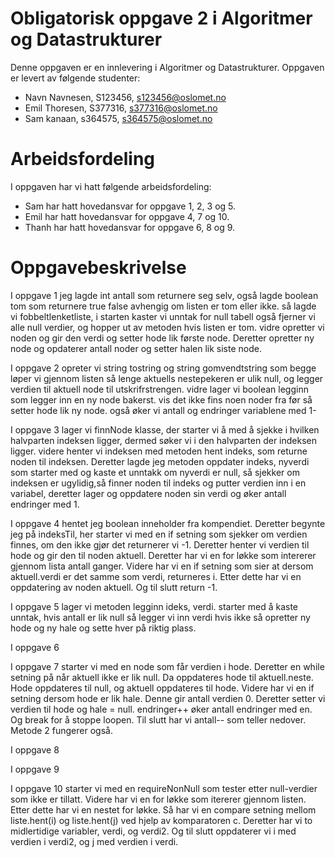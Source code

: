 # Obligatorisk oppgave 2 i Algoritmer og Datastrukturer

Denne oppgaven er en innlevering i Algoritmer og Datastrukturer. 
Oppgaven er levert av følgende studenter:
* Navn Navnesen, S123456, s123456@oslomet.no
* Emil Thoresen, S377316, s377316@oslomet.no
* Sam kanaan, s364575, s364575@oslomet.no

# Arbeidsfordeling

I oppgaven har vi hatt følgende arbeidsfordeling:
* Sam har hatt hovedansvar for oppgave 1, 2, 3 og 5. 
* Emil har hatt hovedansvar for oppgave 4, 7 og 10.
* Thanh har hatt hovedansvar for oppgave 6, 8 og 9. 

# Oppgavebeskrivelse

I oppgave 1 jeg lagde int antall som returnere seg selv, også lagde boolean tom som returnere true false avhengig om
listen er tom eller ikke. så lagde vi fobbeltlenketliste, i starten kaster vi unntak for null tabell også fjerner
vi alle null verdier, og hopper ut av metoden hvis listen er tom. vidre opretter vi noden og gir den verdi og setter 
hode lik første node. Deretter opretter ny node og opdaterer antall noder og setter halen lik siste node.

I oppgave 2  opreter vi string tostring og string gomvendtstring som begge løper vi gjennom listen så lenge aktuells 
nestepekeren er ulik null, og legger verdien til aktuell node til utskrifrstrengen. vidre lager vi boolean legginn 
som legger inn en ny node bakerst. vis det ikke fins noen noder fra før så setter hode lik ny node. 
også øker vi antall og endringer variablene med 1-


I oppgave 3 lager vi finnNode klasse, der starter vi å med å sjekke i hvilken halvparten indeksen ligger,
dermed søker vi i den halvparten der indeksen ligger. videre henter vi indeksen med metoden hent indeks,
som returne noden til indeksen. Deretter lagde jeg metoden oppdater indeks, nyverdi som starter med og kaste
et unntakk om nyverdi er null, så sjekker om indeksen er ugylidig,så finner noden til indeks og 
putter verdien inn i en variabel, deretter lager og oppdatere noden sin verdi og øker antall endringer med 1.

I oppgave 4 hentet jeg boolean inneholder fra kompendiet. Deretter begynte jeg på indeksTil, 
her starter vi med en if setning som sjekker om verdien finnes, om den ikke gjør det returnerer vi -1.
Deretter henter vi verdien til hode og gir den til noden aktuell. Deretter har vi en for løkke som intererer 
gjennom lista antall ganger. Videre har vi en if setning som sier at dersom aktuell.verdi er det samme som verdi, 
returneres i. Etter dette har vi en oppdatering av noden aktuell. Og til slutt return -1.

I oppgave 5 lager vi metoden legginn ideks, verdi. starter med å kaste unntak, hvis antall er lik null så legger vi
inn verdi hvis ikke så opretter ny hode og ny hale og sette hver på riktig plass.

I oppgave 6  

I oppgave 7 starter vi med en node som får verdien i hode. Deretter en while setning på når aktuell ikke er lik null. 
Da oppdateres hode til aktuell.neste. Hode oppdateres til null, og aktuell oppdateres til hode. 
Videre har vi en if setning dersom hode er lik hale. Denne gir antall verdien 0.
Deretter setter vi verdien til hode og hale = null. endringer++ øker antall endringer med en. 
Og break for å stoppe loopen. Til slutt har vi antall-- som teller nedover. Metode 2 fungerer også. 

I oppgave 8 

I oppgave 9 

I oppgave 10 starter vi med en requireNonNull som tester etter null-verdier som ikke er tillatt. 
Videre har vi en for løkke som itererer gjennom listen. Etter dette har vi en nestet for løkke. 
Så har vi en compare setning mellom liste.hent(i) og liste.hent(j) ved hjelp av komparatoren c. 
Deretter har vi to midlertidige variabler, verdi, og verdi2. Og til slutt oppdaterer vi i med verdien i verdi2, 
og j med verdien i verdi.
